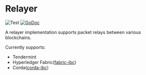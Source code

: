 # Relayer

![Test](https://github.com/datachainlab/relayer/workflows/Test/badge.svg)
[![GoDoc](https://godoc.org/github.com/datachainlab/relayer?status.svg)](https://pkg.go.dev/github.com/datachainlab/relayer?tab=doc)

A relayer implementation supports packet relays between various blockchains.

Currently supports:
- Tendermint
- Hyperledger Fabric([fabric-ibc](https://github.com/datachainlab/fabric-ibc))
- Corda([corda-ibc](https://github.com/datachainlab/corda-ibc))
